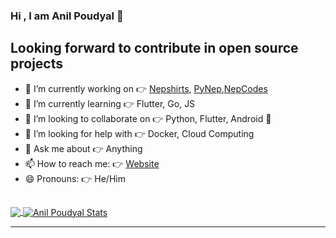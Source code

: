 ### Hi , I am Anil Poudyal 👋

## Looking forward to contribute in open source projects

- 🔭 I’m currently working on 👉 [Nepshirts](https://nepshirts.com), [PyNep](https://github.com/pynep),[NepCodes](https://github.com/nepcodes)
- 🌱 I’m currently learning 👉 Flutter, Go, JS
- 👯 I’m looking to collaborate on 👉 Python, Flutter, Android 📱
- 🤔 I’m looking for help with 👉 Docker, Cloud Computing
- 💬 Ask me about 👉 Anything
- 📫 How to reach me: 👉 [Website](https://anilpoudyal.com.np)
- 😄 Pronouns: 👉 He/Him

##


<a href="https://github.com/poudyalanil">
  <img align="center" src="https://github-readme-stats.vercel.app/api/top-langs/?username=poudyalanil&theme=light&hide_langs_below=1" />
</a>
<a href="https://github.com/poudyalanil">
 <img align="center" src="https://github-readme-stats.vercel.app/api?username=poudyalanil&show_icons=true&theme=light&line_height=27" alt="Anil Poudyal Stats"/>
</a>

<hr>
